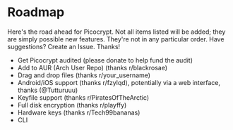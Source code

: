 # Roadmap
Here's the road ahead for Picocrypt. Not all items listed will be added; they are simply possible new features. They're not in any particular order. Have suggestions? Create an Issue. Thanks!

<ul>
	<li>Get Picocrypt audited (please donate to help fund the audit)</li>
	<li>Add to AUR (Arch User Repo) (thanks r/blackrosae)</li>
	<li>Drag and drop files (thanks r/your_username)</li>
	<li>Android/iOS support (thanks r/fzylqd), potentially via a web interface, thanks (@Tutturuuu)</li>
	<li>Keyfile support (thanks r/PiratesOfTheArctic)</li>
	<li>Full disk encryption (thanks r/playffy)</li>
	<li>Hardware keys (thanks r/Tech99bananas)</li>
	<li>CLI</li>
</ul>
